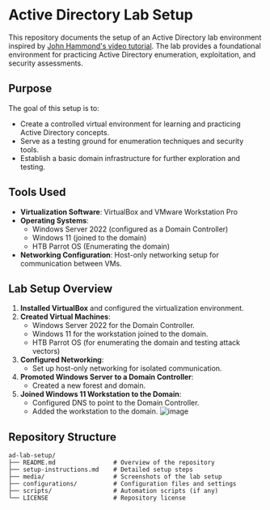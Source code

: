 # Active Directory Lab Setup

This repository documents the setup of an Active Directory lab environment inspired by [John Hammond's video tutorial](https://www.youtube.com/playlist?list=PL1H1sBF1VAKVoU6Q2u7BBGPsnkn-rajlp). The lab provides a foundational environment for practicing Active Directory enumeration, exploitation, and security assessments.

## Purpose

The goal of this setup is to:
- Create a controlled virtual environment for learning and practicing Active Directory concepts.
- Serve as a testing ground for enumeration techniques and security tools.
- Establish a basic domain infrastructure for further exploration and testing.

## Tools Used

- **Virtualization Software**: VirtualBox and VMware Workstation Pro
- **Operating Systems**:
  - Windows Server 2022 (configured as a Domain Controller)
  - Windows 11 (joined to the domain)
  - HTB Parrot OS (Enumerating the domain)
- **Networking Configuration**: Host-only networking setup for communication between VMs.

## Lab Setup Overview

1. **Installed VirtualBox** and configured the virtualization environment.
2. **Created Virtual Machines**:
   - Windows Server 2022 for the Domain Controller.
   - Windows 11 for the workstation joined to the domain.
   - HTB Parrot OS (for enumerating the domain and testing attack vectors)
3. **Configured Networking**:
   - Set up host-only networking for isolated communication.
4. **Promoted Windows Server to a Domain Controller**:
   - Created a new forest and domain.
5. **Joined Windows 11 Workstation to the Domain**:
   - Configured DNS to point to the Domain Controller.
   - Added the workstation to the domain.
![image](https://github.com/user-attachments/assets/ab4a1d47-7676-46c9-9b77-215930b953aa)
## Repository Structure

```plaintext
ad-lab-setup/
├── README.md                # Overview of the repository
├── setup-instructions.md    # Detailed setup steps
├── media/                   # Screenshots of the lab setup
├── configurations/          # Configuration files and settings
├── scripts/                 # Automation scripts (if any)
└── LICENSE                  # Repository license




